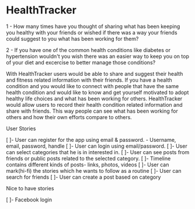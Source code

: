 # HealthTracker

1 - How many times have you thought of sharing what has been keeping you healthy with your friends or wished if there was a way your friends could suggest to you what has been working for them?

2 - If you have one of the common health conditions like diabetes or hypertension wouldn't you wish there was an easier way to keep you on top of your diet and excercise to better manage those conditions?

With HealthTracker users would be able to share and suggest their health and fitness related information with their friends. If you have a health condition and you would like to connect with people that have the same health condition and would like to know and get yourself motivated to adopt healthy life choices and what has been working for others. HealthTracker would allow users to record their health condition related information and share with friends. This way people can see what has been working for others and how their own efforts compare to others. 


User Stories

[ ]- User can register for the app using email & password. - Username, email, password, handle
[ ]- User can login using email/password.
[ ]- User can select categories that he is in interested in. 
[ ]- User can see posts from friends or public posts related to the selected category.
[ ]- Timeline contains different kinds of posts- links, photos, videos
[ ]- User can mark(hi-fi) the stories which he wants to follow as a routine
[ ]- User can search for friends
[ ]- User can create a post based on category


Nice to have stories

[ ]- Facebook login
